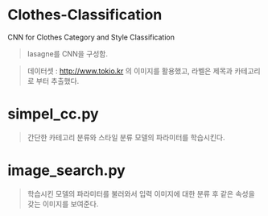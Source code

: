 # Clothes-Classification
CNN for Clothes Category and Style Classification

> lasagne를 CNN을 구성함.

> 데이터셋 : http://www.tokio.kr 의 이미지를 활용했고, 라벨은 제목과 카테고리로 부터 추출했다.


# simpel_cc.py
> 간단한 카테고리 분류와 스타일 분류 모델의 파라미터를 학습시킨다.

# image_search.py
> 학습시킨 모델의 파라미터를 불러와서 입력 이미지에 대한 분류 후 같은 속성을 갖는 이미지를 보여준다.

